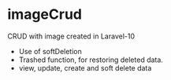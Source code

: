 # imageCrud
CRUD with image created in Laravel-10
- Use of softDeletion
- Trashed function, for restoring deleted data.
- view, update, create and soft delete data

